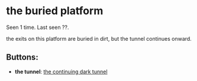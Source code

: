# the buried platform

Seen 1 time. Last seen ??.

the exits on this platform are buried in dirt, but the tunnel continues onward.

## Buttons:

- **the tunnel**: [the continuing dark tunnel](the-continuing-dark-tunnel-Nsllj90.md)
